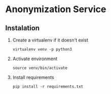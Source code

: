 # Anonymization Service

## Instalation 

1. Create a virtualenv if it doesn't exist

    `virtualenv venv -p python3`

2. Activate environment

    `source venv/bin/activate`

3. Install requirements

    `pip install -r requirements.txt`

